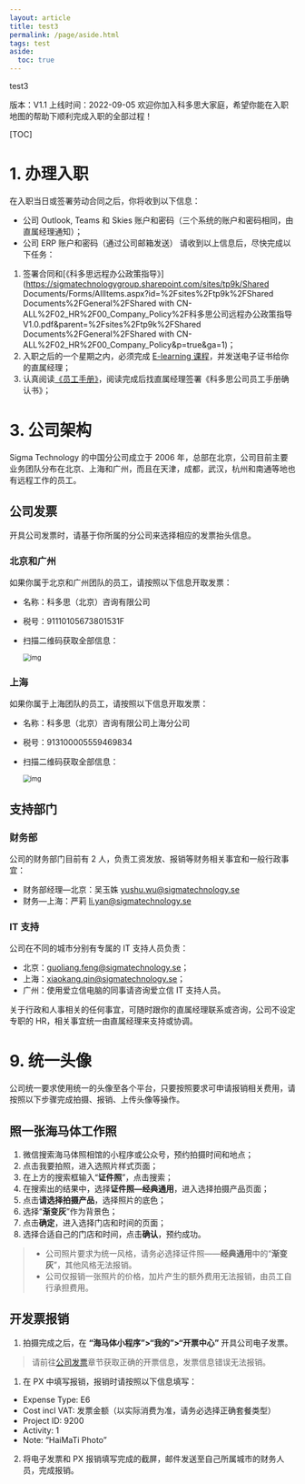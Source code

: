 ```yaml
---
layout: article
title: test3
permalink: /page/aside.html
tags: test
aside:
  toc: true
---
```


test3

版本：V1.1
上线时间：2022-09-05
欢迎你加入科多思大家庭，希望你能在入职地图的帮助下顺利完成入职的全部过程！

[TOC]

# 1. 办理入职
在入职当日或签署劳动合同之后，你将收到以下信息：
- 公司 Outlook, Teams 和 Skies 账户和密码（三个系统的账户和密码相同，由直属经理通知）；
- 公司 ERP 账户和密码（通过公司邮箱发送）
请收到以上信息后，尽快完成以下任务：
1. 签署合同和[《科多思远程办公政策指导》](https://sigmatechnologygroup.sharepoint.com/sites/tp9k/Shared Documents/Forms/AllItems.aspx?id=%2Fsites%2Ftp9k%2FShared Documents%2FGeneral%2FShared with CN-ALL%2F02_HR%2F00_Company_Policy%2F科多思公司远程办公政策指导V1.0.pdf&parent=%2Fsites%2Ftp9k%2FShared Documents%2FGeneral%2FShared with CN-ALL%2F02_HR%2F00_Company_Policy&p=true&ga=1)；
2. 入职之后的一个星期之内，必须完成 [E-learning 课程](https://inside.sigmatechnology.se/skmswiki/Pages/E-Learning.aspx)，并发送电子证书给你的直属经理；
3. 认真阅读[《员工手册》](http://139.196.56.16:8000/file/view/1)，阅读完成后找直属经理签署《科多思公司员工手册确认书》；

# 3. 公司架构

Sigma Technology 的中国分公司成立于 2006 年，总部在北京，公司目前主要业务团队分布在北京、上海和广州，而且在天津，成都，武汉，杭州和南通等地也有远程工作的员工。

## 公司发票

开具公司发票时，请基于你所属的分公司来选择相应的发票抬头信息。

### 北京和广州

如果你属于北京和广州团队的员工，请按照以下信息开取发票：

- 名称：科多思（北京）咨询有限公司

- 税号：91110105673801531F

- 扫描二维码获取全部信息：

  <img src="https://sigma-erp-assets.oss-cn-hangzhou.aliyuncs.com/asset/1662378187713.jpg" alt="img" style="zoom:80%;" />

### 上海

如果你属于上海团队的员工，请按照以下信息开取发票：

- 名称：科多思（北京）咨询有限公司上海分公司

- 税号：913100005559469834

- 扫描二维码获取全部信息：

  <img src="https://sigma-erp-assets.oss-cn-hangzhou.aliyuncs.com/asset/1662378636965.jpg" alt="img" style="zoom:80%;" />

## 支持部门

### 财务部

公司的财务部门目前有 2 人，负责工资发放、报销等财务相关事宜和一般行政事宜：

- 财务部经理—北京：吴玉姝 [yushu.wu@sigmatechnology.se](mailto:yushu.wu@sigmatechnology.se)
- 财务—上海：严莉 [li.yan@sigmatechnology.se](mailto:li.yan@sigmatechnology.se)

### IT 支持

公司在不同的城市分别有专属的 IT 支持人员负责：

- 北京：[guoliang.feng@sigmatechnology.se](mailto:guoliang.feng@sigmatechnology.se)；
- 上海：[xiaokang.qin@sigmatechnology.se](mailto:xiaokang.qin@sigmatechnology.se)；
- 广州：使用爱立信电脑的同事请咨询爱立信 IT 支持人员。

关于行政和人事相关的任何事宜，可随时跟你的直属经理联系或咨询，公司不设定专职的 HR，相关事宜统一由直属经理来支持或协调。

# 9. 统一头像

公司统一要求使用统一的头像至各个平台，只要按照要求可申请报销相关费用，请按照以下步骤完成拍摄、报销、上传头像等操作。

## 照一张海马体工作照

1. 微信搜索海马体照相馆的小程序或公众号，预约拍摄时间和地点；
2. 点击我要拍照，进入选照片样式页面；
3. 在上方的搜索框输入“**证件照**”，点击搜索；
4. 在搜索出的结果中，选择**证件照—经典通用**，进入选择拍摄产品页面；
5. 点击**请选择拍摄产品**，选择照片的底色；
6. 选择“**渐变灰**”作为背景色；
7. 点击**确定**，进入选择门店和时间的页面；
8. 选择合适自己的门店和时间，点击**确认**，预约成功。

> - 公司照片要求为统一风格，请务必选择证件照——**经典通用**中的“**渐变灰**”，其他风格无法报销。
> - 公司仅报销一张照片的价格，加片产生的额外费用无法报销，由员工自行承担费用。

## 开发票报销

1. 拍摄完成之后，在 **“海马体小程序”>“我的”>“开票中心”** 开具公司电子发票。

> 请前往[公司发票](_posts/2023-06-25-test3引用源文件.md#L32-L58)章节获取正确的开票信息，发票信息错误无法报销。

1. 在 PX 中填写报销，报销时请按照以下信息填写： 
- Expense Type: E6 
- Cost incl VAT: 发票金额（以实际消费为准，请务必选择正确套餐类型）
- Project ID: 9200 
- Activity: 1 
- Note: “HaiMaTi Photo”
2. 将电子发票和 PX 报销填写完成的截屏，邮件发送至自己所属城市的财务人员，完成报销。

